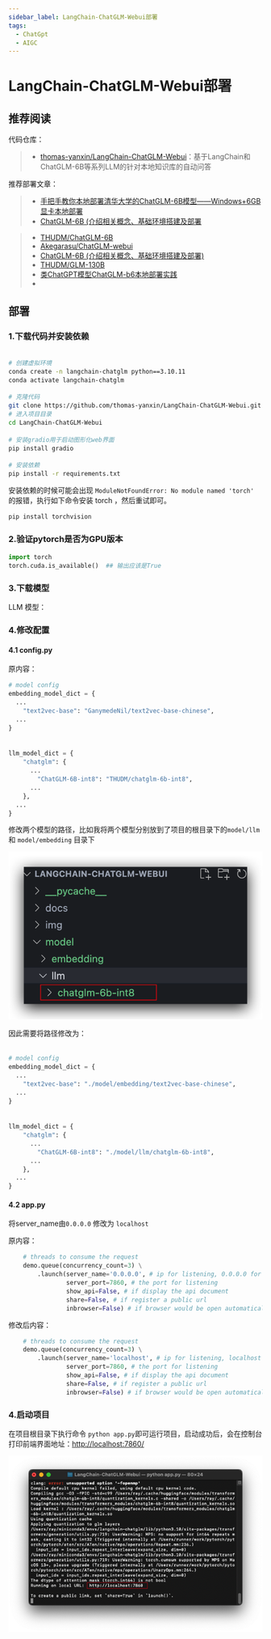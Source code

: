 ```yaml
---
sidebar_label: LangChain-ChatGLM-Webui部署
tags:
  - ChatGpt
  - AIGC
---
```

# LangChain-ChatGLM-Webui部署

## 推荐阅读

代码仓库：

> * [thomas-yanxin/LangChain-ChatGLM-Webui](https://github.com/thomas-yanxin/LangChain-ChatGLM-Webui)：基于LangChain和ChatGLM-6B等系列LLM的针对本地知识库的自动问答

推荐部署文章：

> * [手把手教你本地部署清华大学的ChatGLM-6B模型——Windows+6GB显卡本地部署](https://www.datalearner.com/blog/1051680925189690)
> * [ChatGLM-6B (介绍相关概念、基础环境搭建及部署](https://juejin.cn/post/7219530344062582842)

> - [THUDM/ChatGLM-6B](https://github.com/THUDM/ChatGLM-6B)
> - [Akegarasu/ChatGLM-webui](https://github.com/Akegarasu/ChatGLM-webui)
> - [ChatGLM-6B (介绍相关概念、基础环境搭建及部署)](https://juejin.cn/post/7219530344062582842)
> - [THUDM/GLM-130B](https://github.com/THUDM/GLM-130B)
> - [类ChatGPT模型ChatGLM-b6本地部署实践](https://www.modb.pro/db/622680)
> - 

## 部署

### 1.下载代码并安装依赖

```bash

# 创建虚拟环境
conda create -n langchain-chatglm python==3.10.11
conda activate langchain-chatglm

# 克隆代码
git clone https://github.com/thomas-yanxin/LangChain-ChatGLM-Webui.git
# 进入项目目录
cd LangChain-ChatGLM-Webui

# 安装gradio用于启动图形化web界面
pip install gradio

# 安装依赖
pip install -r requirements.txt
```

安装依赖的时候可能会出现  `ModuleNotFoundError: No module named 'torch' ` 的报错，执行如下命令安装 torch ，然后重试即可。

```bash
pip install torchvision 
```

### 2.验证pytorch是否为GPU版本

```python
import torch
torch.cuda.is_available()  ## 输出应该是True
```



### 3.下载模型

LLM 模型：





### 4.修改配置

#### 4.1 config.py

原内容：

```python
# model config
embedding_model_dict = {
  ...
    "text2vec-base": "GanymedeNil/text2vec-base-chinese",
  ...
}


llm_model_dict = {
    "chatglm": {
      ...
        "ChatGLM-6B-int8": "THUDM/chatglm-6b-int8",
      ...
    },
  ...
}
```

修改两个模型的路径，比如我将两个模型分别放到了项目的根目录下的`model/llm`和 `model/embedding` 目录下

![image-20230606022651258](./images/09-本地知识库_LangChain-ChatGLM-Webui部署/image-20230606022651258.png)

因此需要将路径修改为：

```python

# model config
embedding_model_dict = {
  ...
    "text2vec-base": "./model/embedding/text2vec-base-chinese",
  ...
}


llm_model_dict = {
    "chatglm": {
      ...
        "ChatGLM-6B-int8": "./model/llm/chatglm-6b-int8",
      ...
    },
  ...
}
```



#### 4.2 app.py

将server_name由`0.0.0.0` 修改为 `localhost`

原内容：

```python
    # threads to consume the request
    demo.queue(concurrency_count=3) \
        .launch(server_name='0.0.0.0', # ip for listening, 0.0.0.0 for every inbound traffic, 127.0.0.1 for local inbound
                server_port=7860, # the port for listening
                show_api=False, # if display the api document
                share=False, # if register a public url
                inbrowser=False) # if browser would be open automatically

```

修改后内容：

```python
    # threads to consume the request
    demo.queue(concurrency_count=3) \
        .launch(server_name='localhost', # ip for listening, localhost for every inbound traffic, 127.0.0.1 for local inbound
                server_port=7860, # the port for listening
                show_api=False, # if display the api document
                share=False, # if register a public url
                inbrowser=False) # if browser would be open automatically

```



### 4.启动项目

在项目根目录下执行命令 `python app.py`即可运行项目，启动成功后，会在控制台打印前端界面地址：[http://localhost:7860/](http://localhost:7860/)

![image-20230606023444601](./images/09-本地知识库_LangChain-ChatGLM-Webui部署/image-20230606023444601.png)



